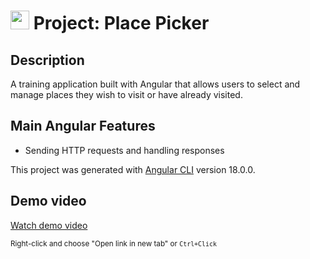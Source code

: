 # <img src="https://github.com/user-attachments/assets/62126fc8-c070-47ba-bbe5-ec2f7044315f" width="30"> Project: Place Picker

## Description

A training application built with Angular that allows users to select and manage places they wish to visit or have already visited.

## Main Angular Features

+ Sending HTTP requests and handling responses

This project was generated with [Angular CLI](https://github.com/angular/angular-cli) version 18.0.0.

## Demo video

[Watch demo video](https://drive.google.com/file/d/1dBTUtljQHvUFkAl87v-BxWOOQs1PkOZA/view?usp=sharing)

<small>Right-click and choose "Open link in new tab" or `Ctrl+Click`</small>

